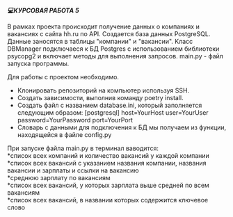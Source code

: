 ***💻КУРСОВАЯ РАБОТА 5***

В рамках проекта происходит получение данных о компаниях и вакансиях с сайта hh.ru по API.
Создается база данных PostgreSQL. Данные заносятся в таблицы "компании" и "вакансии".
Kласс DBManager подключаеся к БД Postgres с использованием библиотеки psycopg2 и включает методы для выполнения запросов.
main.py - файл запуска программы.

Для работы с проектом необходимо.  
- Клонировать репозиторий на компьютер используя SSH.
- Создать зависимости, выполнив команду poetry install.
- Создать файл с названием database.ini, который заполняется следующим образом: [postgresql] host=YourHost user=YourUser password=YourPassword port=YourPort
- Словарь с данными для подключения к БД мы получаем из функции, находящейся в файле config.py

При запуске файла main.py в терминал ваводится:  
*список всех компаний и количество вакансий у каждой компании  
*список всех вакансий с указанием названия компании, названия вакансии и зарплаты и ссылки на вакансию  
*среднюю зарплату по вакансиям  
*список всех вакансий, у которых зарплата выше средней по всем вакансиям  
*список всех вакансий, в названии которых содержится ключевое слово
